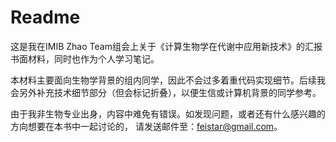 # Readme

这是我在IMIB Zhao Team组会上关于《计算生物学在代谢中应用新技术》的汇报书面材料，同时也作为个人学习笔记。

本材料主要面向生物学背景的组内同学，因此不会过多着重代码实现细节。后续我会另外补充技术细节部分（但会标记折叠），以便生信或计算机背景的同学参考。

由于我非生物专业出身，内容中难免有错误。如发现问题，或者还有什么感兴趣的方向想要在本书中一起讨论的， 请发送邮件至：[feistar@gmail.com](mailto:feistar@gmail.com)。

